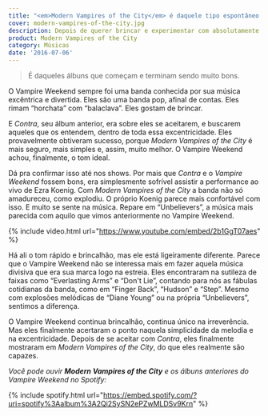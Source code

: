 ```yaml
---
title: "<em>Modern Vampires of the City</em> é daquele tipo espontâneo de música boa"
cover: modern-vampires-of-the-city.jpg
description: Depois de querer brincar e experimentar com absolutamente tudo, o Vampire Weekend finalmente olha para dentro.
product: Modern Vampires of the City
category: Músicas
date: '2016-07-06'
---
```


> É daqueles álbuns que começam e terminam sendo muito bons.

O Vampire Weekend sempre foi uma banda conhecida por sua música excêntrica e divertida. Eles são uma banda pop, afinal de contas. Eles rimam “horchata” com “balaclava”. Eles gostam de brincar.

E _Contra_, seu álbum anterior, era sobre eles se aceitarem, e buscarem aqueles que os entendem, dentro de toda essa excentricidade. Eles provavelmente obtiveram sucesso, porque _Modern Vampires of the City_ é mais seguro, mais simples e, assim, muito melhor. O Vampire Weekend achou, finalmente, o tom ideal.

Dá pra confirmar isso até nos shows. Por mais que _Contra_ e o _Vampire Weekend_ fossem bons, era simplesmente sofrível assistir a performance ao vivo de Ezra Koenig. Com _Modern Vampires of the City_ a banda não só amadureceu, como explodiu. O próprio Koenig parece mais confortável com isso. E muito se sente na música. Repare em “Unbelievers”, a música mais parecida com aquilo que vimos anteriormente no Vampire Weekend.

{% include video.html url="https://www.youtube.com/embed/2b1GgT07aes" %}

Há ali o tom rápido e brincalhão, mas ele está ligeiramente diferente. Parece que o Vampire Weekend não se interessa mais em fazer aquela música divisiva que era sua marca logo na estreia. Eles encontraram na sutileza de faixas como “Everlasting Arms” e “Don't Lie”, contando para nós as fábulas cotidianas da banda, como em “Finger Back”, “Hudson” e “Step”. Mesmo com explosões melódicas de “Diane Young” ou na própria “Unbelievers”, sentimos a diferença.

O Vampire Weekend continua brincalhão, continua único na irreverência. Mas eles finalmente acertaram o ponto naquela simplicidade da melodia e na excentricidade. Depois de se aceitar com _Contra_, eles finalmente mostraram em _Modern Vampires of the City_, do que eles realmente são capazes.

_Você pode ouvir **Modern Vampires of the City** e os álbuns anteriores do Vampire Weekend no Spotify:_

{% include spotify.html url="https://embed.spotify.com/?uri=spotify%3Aalbum%3A2Qi2SySN2ePZwMLDSv9Krn" %}
